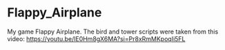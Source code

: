 # Flappy_Airplane
My game Flappy Airplane. The bird and tower scripts were taken from this video: https://youtu.be/lE0Hm8gX6MA?si=Pr8xRmMKpoqIi5FL
